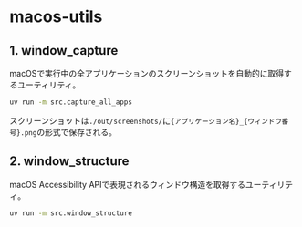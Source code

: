 # macos-utils

## 1. window_capture

macOSで実行中の全アプリケーションのスクリーンショットを自動的に取得するユーティリティ。

```sh
uv run -m src.capture_all_apps
```

スクリーンショットは`./out/screenshots/`に`{アプリケーション名}_{ウィンドウ番号}.png`の形式で保存される。

## 2. window_structure

macOS Accessibility APIで表現されるウィンドウ構造を取得するユーティリティ。

```sh
uv run -m src.window_structure
```
